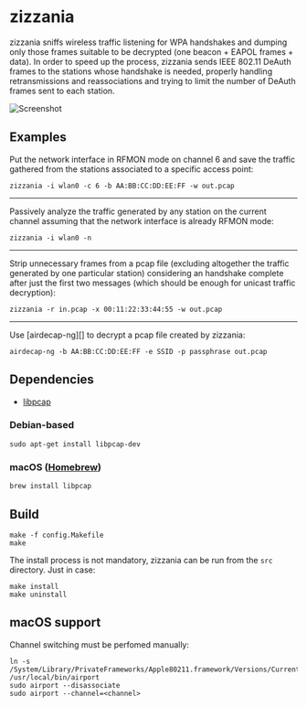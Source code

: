 # zizzania

zizzania sniffs wireless traffic listening for WPA handshakes and dumping only those frames suitable to be decrypted (one beacon + EAPOL frames + data). In order to speed up the process, zizzania sends IEEE 802.11 DeAuth frames to the stations whose handshake is needed, properly handling retransmissions and reassociations and trying to limit the number of DeAuth frames sent to each station.

![Screenshot](http://i.imgur.com/NG7CyU0.png)

## Examples

Put the network interface in RFMON mode on channel 6 and save the traffic gathered from the stations associated to a specific access point:

```
zizzania -i wlan0 -c 6 -b AA:BB:CC:DD:EE:FF -w out.pcap
```

---

Passively analyze the traffic generated by any station on the current channel assuming that the network interface is already RFMON mode:

```
zizzania -i wlan0 -n
```

---

Strip unnecessary frames from a pcap file (excluding altogether the traffic generated by one particular station) considering an handshake complete after just the first two messages (which should be enough for unicast traffic decryption):

```
zizzania -r in.pcap -x 00:11:22:33:44:55 -w out.pcap
```

---

Use [airdecap-ng][] to decrypt a pcap file created by zizzania:

```
airdecap-ng -b AA:BB:CC:DD:EE:FF -e SSID -p passphrase out.pcap
```

## Dependencies

- [libpcap][]

### Debian-based

```
sudo apt-get install libpcap-dev
```

### macOS ([Homebrew][])

```
brew install libpcap
```

## Build

```
make -f config.Makefile
make
```

The install process is not mandatory, zizzania can be run from the `src` directory. Just in case:

```
make install
make uninstall
```

## macOS support

Channel switching must be perfomed manually:

```
ln -s /System/Library/PrivateFrameworks/Apple80211.framework/Versions/Current/Resources/airport /usr/local/bin/airport
sudo airport --disassociate
sudo airport --channel=<channel>
```

[aircrack-ng]: https://www.aircrack-ng.org
[libpcap]: https://www.tcpdump.org/
[Homebrew]: https://brew.sh/
